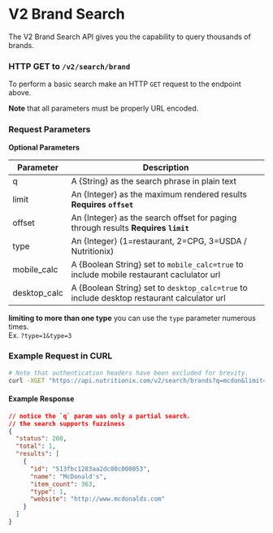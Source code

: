 V2 Brand Search
===============

The V2 Brand Search API gives you the capability to query thousands of brands.

### HTTP GET to `/v2/search/brand`

To perform a basic search make an HTTP `GET` request to the endpoint above.

**Note** that all parameters must be properly URL encoded.

### Request Parameters

**Optional Parameters**

| Parameter       | Description                          |
|-----------------|--------------------------------------|
| q               | A {String} as the search phrase in plain text |
| limit           | An {Integer} as the maximum rendered results  **Requires `offset`** |
| offset          | An {Integer} as the search offset for paging through results **Requires `limit`** |
| type            | An {Integer} (1=restaurant, 2=CPG, 3=USDA / Nutritionix) |
| mobile_calc     | A {Boolean String} set to `mobile_calc=true` to include mobile restaurant caclulator url |
| desktop_calc    | A {Boolean String} set to `desktop_calc=true` to include desktop restaurant calculator url |

**limiting to more than one type** you can use the `type` parameter numerous times. <br>
Ex. `?type=1&type=3`

### Example Request in CURL

```sh
# Note that authentication headers have been excluded for brevity.
curl -XGET "https://api.nutritionix.com/v2/search/brands?q=mcdon&limit=1&offset=0&type=1"
```

#### Example Response
```json
// notice the `q` param was only a partial search.
// the search supports fuzziness
{
  "status": 200,
  "total": 1,
  "results": [
    {
      "id": "513fbc1283aa2dc80c000053",
      "name": "McDonald's",
      "item_count": 363,
      "type": 1,
      "website": "http://www.mcdonalds.com"
    }
  ]
}
```